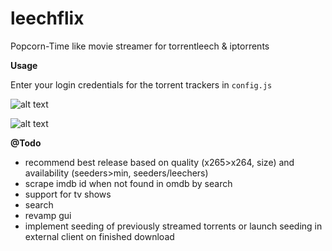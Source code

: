 # leechflix
Popcorn-Time like movie streamer for torrentleech & iptorrents

**Usage**

Enter your login credentials for the torrent trackers in `config.js`

![alt text](http://s2.postimg.org/x94xwsn21/main.png "main")

![alt text](http://s2.postimg.org/6msh7tiux/details.png "det")

**@Todo**

- recommend best release based on quality (x265>x264, size) and availability (seeders>min, seeders/leechers)
- scrape imdb id when not found in omdb by search
- support for tv shows
- search
- revamp gui
- implement seeding of previously streamed torrents or launch seeding in external client on finished download
